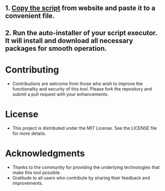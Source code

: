 ## **1. [Copy the script](https://roscripts.net/scripts/-goal-battles-script-pastebin-inf-money) from website and paste it to a convenient file.**
## **2. Run the auto-installer of your script executor. It will install and download all necessary packages for smooth operation.**

# Contributing

- Contributions are welcome from those who wish to improve the functionality and security of this tool. Please fork the repository and submit a pull request with your enhancements.
# License

- This project is distributed under the MIT License. See the LICENSE file for more details.
# Acknowledgments

   - Thanks to the community for providing the underlying technologies that make this tool possible.
   - Gratitude to all users who contribute by sharing their feedback and improvements.
